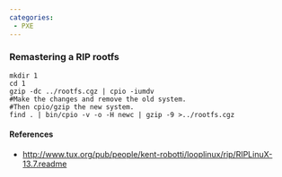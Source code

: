 ```yaml
---
categories:
 - PXE
---
```

### Remastering a RIP rootfs

`mkdir 1`\
`cd 1`\
`gzip -dc ../rootfs.cgz | cpio -iumdv`\
`#Make the changes and remove the old system.`\
`#Then cpio/gzip the new system.`\
`find . | bin/cpio -v -o -H newc | gzip -9 >../rootfs.cgz`

#### References

-   <http://www.tux.org/pub/people/kent-robotti/looplinux/rip/RIPLinuX-13.7.readme>

